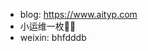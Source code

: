 - blog: https://www.aityp.com
- 小运维一枚👷‍♂️
- weixin: bhfdddb
<!---
typ431127/typ431127 is a ✨ special ✨ repository because its `README.md` (this file) appears on your GitHub profile.
You can click the Preview link to take a look at your changes.
--->
